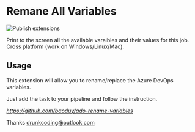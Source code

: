 # Remane All Variables
![Publish extensions](https://github.com/baoduy/ado-rename-variables/workflows/Publish%20extensions/badge.svg)

Print to the screen all the available varaibles and their values for this job. Cross platform (work on Windows/Linux/Mac).

## Usage

This extension will allow you to rename/replace the Azure DevOps variables.

Just add the task to your pipeline and follow the instruction.

*https://github.com/baoduy/ado-rename-variables*

Thanks
drunkcoding@outlook.com

